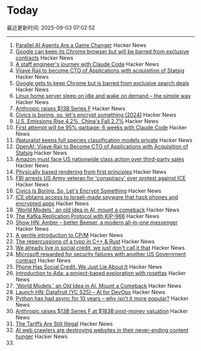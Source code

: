 # Today

最近更新时间: 2025-09-03 07:02:52

--- 
1. [Parallel AI Agents Are a Game Changer](https://morningcoffee.io/parallel-ai-agents-are-a-game-changer.html) Hacker News
2. [Google can keep its Chrome browser but will be barred from exclusive contracts](https://www.cnbc.com/2025/09/02/google-antitrust-search-ruling.html) Hacker News
3. [A staff engineer's journey with Claude Code](https://www.sanity.io/blog/first-attempt-will-be-95-garbage) Hacker News
4. [Vijaye Raji to become CTO of Applications with acquisition of Statsig](https://openai.com/index/vijaye-raji-to-become-cto-of-applications-with-acquisition-of-statsig/) Hacker News
5. [Google gets to keep Chrome but is barred from exclusive search deals](https://www.cnbc.com/2025/09/02/google-antitrust-search-ruling.html) Hacker News
6. [Linux home server sleep on idle and wake on demand – the simple way](https://dgross.ca/blog/linux-home-server-auto-sleep) Hacker News
7. [Anthropic raises $13B Series F](https://www.anthropic.com/news/anthropic-raises-series-f-at-usd183b-post-money-valuation) Hacker News
8. [Civics is boring, so, let's encrypt something (2024)](https://queue.acm.org/detail.cfm?id=3703126) Hacker News
9. [U.S. Emissions Rise 4.2%, China's Fall 2.7%](https://www.theenergymix.com/u-s-emissions-rise-chinas-fall-in-massive-shift-between-worlds-biggest-climate-polluters/) Hacker News
10. [First attempt will be 95% garbage: 6 weeks with Claude Code](https://www.sanity.io/blog/first-attempt-will-be-95-garbage) Hacker News
11. [iNaturalist keeps full species classification models private](https://github.com/inaturalist/inatVisionAPI) Hacker News
12. [OpenAI: Vijaye Raji to Become CTO of Applications with Acquisition of Statsig](https://openai.com/index/vijaye-raji-to-become-cto-of-applications-with-acquisition-of-statsig/) Hacker News
13. [Amazon must face US nationwide class action over third-party sales](https://www.reuters.com/legal/government/amazon-must-face-us-nationwide-class-action-over-third-party-sales-2025-09-02/) Hacker News
14. [Physically based rendering from first principles](https://imadr.me/pbr/) Hacker News
15. [FBI arrests US Army veteran for 'conspiracy' over protest against ICE](https://www.theguardian.com/us-news/2025/sep/02/fbi-arrest-us-army-veteran-ice-protest) Hacker News
16. [Civics Is Boring. So, Let's Encrypt Something](https://queue.acm.org/detail.cfm?id=3703126) Hacker News
17. [ICE obtains access to Israeli-made spyware that hack phones and encrypted apps](https://www.theguardian.com/us-news/2025/sep/02/trump-immigration-ice-israeli-spyware) Hacker News
18. ['World Models,' an old idea in AI, mount a comeback](https://www.quantamagazine.org/world-models-an-old-idea-in-ai-mount-a-comeback-20250902/) Hacker News
19. [The Kafka Replication Protocol with KIP-966](https://github.com/Vanlightly/kafka-tlaplus/blob/main/kafka_data_replication/kraft/kip-966/description/0_kafka_replication_protocol.md) Hacker News
20. [Show HN: Amber – better Beeper, a modern all-in-one messenger](https://useamber.app/) Hacker News
21. [A gentle introduction to CP/M](https://eerielinux.wordpress.com/2025/08/28/a-gentle-introduction-to-cp-m/) Hacker News
22. [The repercussions of a typo in C++ & Rust](https://www.nablag.com/rust_cpp_missing_ampersand) Hacker News
23. [We already live in social credit, we just don't call it that](https://www.thenexus.media/your-phone-already-has-social-credit-we-just-lie-about-it/) Hacker News
24. [Microsoft rewarded for security failures with another US Government contract](https://www.theregister.com/2025/09/02/microsoft_rewarded_for_security_failures/) Hacker News
25. [Phone Has Social Credit. We Just Lie About It](https://www.thenexus.media/your-phone-already-has-social-credit-we-just-lie-about-it/) Hacker News
26. [Introduction to Ada: a project-based exploration with rosettas](https://blog.adacore.com/introduction-to-ada-a-project-based-exploration-with-rosettas) Hacker News
27. ['World Models,' an Old Idea in AI, Mount a Comeback](https://www.quantamagazine.org/world-models-an-old-idea-in-ai-mount-a-comeback-20250902/) Hacker News
28. [Launch HN: Datafruit (YC S25) – AI for DevOps](https://news.ycombinator.com/item?id=45104974) Hacker News
29. [Python has had async for 10 years – why isn't it more popular?](https://tonybaloney.github.io/posts/why-isnt-python-async-more-popular.html) Hacker News
30. [Anthropic raises $13B Series F at $183B post-money valuation](https://www.anthropic.com/news/anthropic-raises-series-f-at-usd183b-post-money-valuation) Hacker News
31. [The Tariffs Are Still Illegal](https://www.bloomberg.com/opinion/newsletters/2025-09-02/the-tariffs-are-still-illegal) Hacker News
32. [AI web crawlers are destroying websites in their never-ending content hunger](https://www.theregister.com/2025/08/29/ai_web_crawlers_are_destroying/) Hacker News
33. [<template>: The Content Template element](https://developer.mozilla.org/en-US/docs/Web/HTML/Reference/Elements/template) Hacker News
34. [OpenAI says it's scanning users' conversations and reporting content to police](https://futurism.com/openai-scanning-conversations-police) Hacker News

